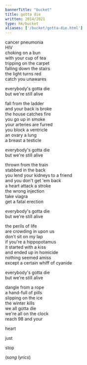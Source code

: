 ```yaml
---
bannerTitle: "bucket" 
title: gotta die
written: 2014/2021
type: hk/bucket
aliases: ['/bucket/gotta-die.html']
---
```


cancer pneumonia   
HIV  
choking on a bun  
with your cup of tea  
tripping on the carpet  
falling down the stairs  
the light turns red  
catch you unawares


everybody's gotta die  
but we're still alive

fall from the ladder  
and your back is broke  
the house catches fire  
you go up in smoke  
your arteries are furred  
you block a ventricle  
an ovary a lung  
a breast a testicle


everybody's gotta die  
but we're still alive


thrown from the train  
stabbed in the back  
you lend your kidneys to a friend  
and you don't get 'em back  
a heart attack a stroke  
the wrong injection  
take viagra  
get a fatal erection


everybody's gotta die  
but we're still alive


the perils of life  
are crowding in upon us  
don't sit on my lap  
if you're a hippopotamus  
it started with a kiss  
and ended up in homicide  
nothing seemed amiss  
except a certain whiff of cyanide


everybody's gotta die  
but we're still alive


dangle from a rope  
a hand-full of pills  
slipping on the ice  
the winter kills  
we all gotta die  
we're all on the clock  
reach 98 and your  


heart  


just  


stop


(_song lyrics_)

